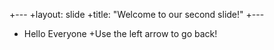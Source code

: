 +---
+layout: slide
+title:     "Welcome to our second slide!"
+---
+ Hello Everyone
+Use the left arrow to go back!
